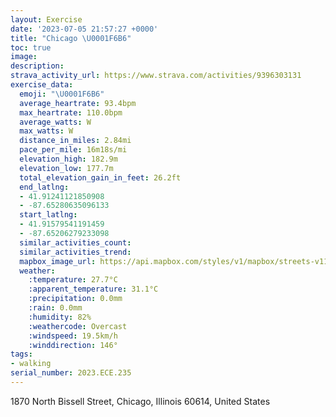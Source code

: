 ```yaml
---
layout: Exercise
date: '2023-07-05 21:57:27 +0000'
title: "Chicago \U0001F6B6"
toc: true
image:
description:
strava_activity_url: https://www.strava.com/activities/9396303131
exercise_data:
  emoji: "\U0001F6B6"
  average_heartrate: 93.4bpm
  max_heartrate: 110.0bpm
  average_watts: W
  max_watts: W
  distance_in_miles: 2.84mi
  pace_per_mile: 16m18s/mi
  elevation_high: 182.9m
  elevation_low: 177.7m
  total_elevation_gain_in_feet: 26.2ft
  end_latlng:
  - 41.91241121850908
  - -87.65280635096133
  start_latlng:
  - 41.91579541191459
  - -87.65206279233098
  similar_activities_count:
  similar_activities_trend:
  mapbox_image_url: https://api.mapbox.com/styles/v1/mapbox/streets-v11/static/path-5+787af2-1.0(qcz~Ffl~uO%3F_BCUKOAGFF%40%5C%3FEF%60%40JXDVB~B%40AADCCBVDNHHTHZ%40fCGpMQ~CAXBJLDPAPG%5EA%60AB%5EBNDDD%40x%40AHBNEv%40%40DDDRDFRFHd%40FJ%5E%5BIVA%40AACD%3Fb%40Rp%40d%40fAAAFIA%40%3FE~CwBNEVAr%40JTAFB%3Fn%40Ef%40F%5C%3FjA%40NEfB%3Fx%40DbAEt%40FdOAf%40GTEBE%3FEOG%7BACUEJGDc%40b%40CAGKMEF%3FB%40Pr%40%40GAQ%40ABBCAEMCa%40%5CdCZ%3FTGLSBe%40GkPB%5BCyA%40y%40Eo%40FwA%40CJCFIAe%40DEN%3FJDCLHXFH%3FDDCEWGO%40GhAIl%40KJSTMHUJIFRCG%40EKMHQmBjAFUCu%40BSNK%5EKHERSP%5D%3FQIUQIO%40CC%3Fu%40%3FGB%3FBrAUC%5DKQ%3FU%40SFcA%40%40d%40%3FEy%40HeCAo%40Dm%40%3FYAMEeBNQTUHYTa%40Ro%40h%40e%40Pu%40%5EkBnCRo%40DV%5Em%40),pin-s-s+e5b22e(-87.6514,41.91817),pin-s-f+89ae00(-87.65449999999994,41.91436)/auto/800x800?access_token=pk.eyJ1Ijoiam9zaGJlY2ttYW4iLCJhIjoiY205eWR2aDd1MWZ6djJrbXc4a3M0bWZleiJ9.XiG9OWkNcZk2QzjJbxLB4A
  weather:
    :temperature: 27.7°C
    :apparent_temperature: 31.1°C
    :precipitation: 0.0mm
    :rain: 0.0mm
    :humidity: 82%
    :weathercode: Overcast
    :windspeed: 19.5km/h
    :winddirection: 146°
tags:
- walking
serial_number: 2023.ECE.235
---
```

1870 North Bissell Street, Chicago, Illinois 60614, United States
